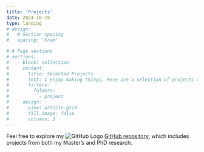 ```yaml
---
title: 'Projects'
date: 2024-10-19
type: landing
# design:
#   # Section spacing
#   spacing: '5rem'

# # Page sections
# sections:
#   - block: collection
#     content:
#       title: Selected Projects
#       text: I enjoy making things. Here are a selection of projects that I have worked on over the years.
#       filters:
#         folders:
#           - project
#     design:
#       view: article-grid
#       fill_image: false
#       columns: 3
---
```


Feel free to explore my ![GitHub Logo](https://github.githubassets.com/images/modules/logos_page/GitHub-Mark.png) [GitHub repository](https://github.com/pavlo-melnyk), which includes projects from both my Master’s and PhD research.